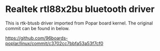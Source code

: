# Realtek rtl88x2bu bluetooth driver

This is rtk-btusb driver imported from Popar board kernel.
The original commit can be found in below.

https://github.com/96boards-poplar/linux/commit/c3702cc7bbfa53a53f7cf0
